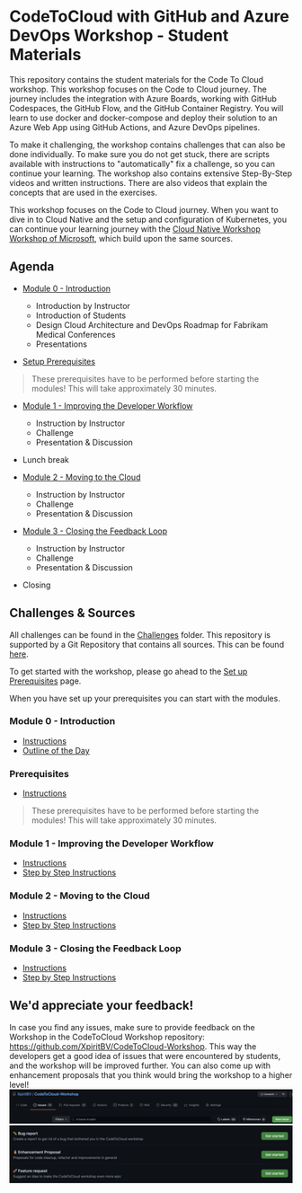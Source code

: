 # CodeToCloud with GitHub and Azure DevOps Workshop - Student Materials

This repository contains the student materials for the Code To Cloud workshop. This workshop focuses on the Code to Cloud journey. The journey includes the integration with Azure Boards, working with GitHub Codespaces, the GitHub Flow, and the GitHub Container Registry. You will learn to use docker and docker-compose and deploy their solution to an Azure Web App using GitHub Actions, and Azure DevOps pipelines.

To make it challenging, the workshop contains challenges that can also be done individually. To make sure you do not get stuck, there are scripts available with instructions to "automatically" fix a challenge, so you can continue your learning. The workshop also contains extensive Step-By-Step videos and written instructions. There are also videos that explain the concepts that are used in the exercises.

This workshop focuses on the Code to Cloud journey. When you want to dive in to Cloud Native and the setup and configuration of Kubernetes, you can continue your learning journey with the [Cloud Native Workshop Workshop of Microsoft](https://github.com/microsoft/Cloud-Native-In-a-Day), which build upon the same sources. 


## Agenda


 - [Module 0 - Introduction](/Challenges/Module0-Introduction/Introduction.md)
   - Introduction by Instructor
   - Introduction of Students
   - Design Cloud Architecture and DevOps Roadmap for Fabrikam Medical Conferences
   - Presentations

 - [Setup Prerequisites](/Challenges/Prerequisites/Readme.md)
 > These prerequisites have to be performed before starting the modules! This will take approximately 30 minutes.

 - [Module 1 - Improving the Developer Workflow](/Challenges/Module1-ImprovingDeveloperFlow/ImprovingDeveloperWorkflow.md)
   - Instruction by Instructor
   - Challenge
   - Presentation & Discussion

 - Lunch break

 - [Module 2 - Moving to the Cloud](/Challenges/Module2-MovingToTheCloud/MovingToTheCloud.md)
   - Instruction by Instructor
   - Challenge
   - Presentation & Discussion

 - [Module 3 - Closing the Feedback Loop](/Challenges/Module3-ClosingTheFeedbackLoop/ClosingTheFeedbackloop.md)
   - Instruction by Instructor
   - Challenge
   - Presentation & Discussion
 - Closing

## Challenges & Sources
All challenges can be found in the [Challenges](/Challenges/README.md) folder. This repository is supported by a Git Repository that contains all sources. This can be found [here](https://github.com/XpiritBV/CodeToCloud-Source). 

To get started with the workshop, please go ahead to the [Set up Prerequisites](/Challenges/Prerequisites/Readme.md) page.

When you have set up your prerequisites you can start with the modules.

### Module 0 - Introduction
- [Instructions](Challenges/Module0-Introduction/Introduction.md)
- [Outline of the Day](/TrainerMaterials/Presentations/OutlineOfTheDay.pptx)

### Prerequisites
- [Instructions](Challenges/Prerequisites/Readme.md)
> These prerequisites have to be performed before starting the modules! This will take approximately 30 minutes.
### Module 1 - Improving the Developer Workflow
- [Instructions](Challenges/Module1-ImprovingDeveloperFlow/ImprovingDeveloperWorkflow.md)
- [Step by Step Instructions](Challenges/Module1-ImprovingDeveloperFlow/Step-By-Step/Readme.md)

### Module 2 - Moving to the Cloud
- [Instructions](Challenges/Module2-MovingToTheCloud/MovingToTheCloud.md)
- [Step by Step Instructions](Challenges/Module2-MovingToTheCloud/Step-By-Step/Readme.md)

### Module 3 - Closing the Feedback Loop
- [Instructions](Challenges/Module3-ClosingTheFeedbackLoop/ClosingTheFeedbackloop.md)
- [Step by Step Instructions](Challenges/Module3-ClosingTheFeedbackLoop/Step-By-Step/Readme.md)

## We'd appreciate your feedback!
In case you find any issues, make sure to provide feedback on the Workshop in the CodeToCloud Workshop repository: https://github.com/XpiritBV/CodeToCloud-Workshop. This way the developers get a good idea of issues that were encountered by students, and the workshop will be improved further. You can also come up with enhancement proposals that you think would bring the workshop to a higher level!
![](Assets/CreateIssue.png)
![](Assets/IssueTemplate.png)